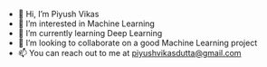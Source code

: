 - 👋 Hi, I’m Piyush Vikas
- 👀 I’m interested in Machine Learning
- 🌱 I’m currently learning Deep Learning
- 💞️ I’m looking to collaborate on a good Machine Learning project
- 📫 You can reach out to me at piyushvikasdutta@gmail.com

<!---
aparichitduttapv/aparichitduttapv is a ✨ special ✨ repository because its `README.md` (this file) appears on your GitHub profile.
You can click the Preview link to take a look at your changes.
--->
